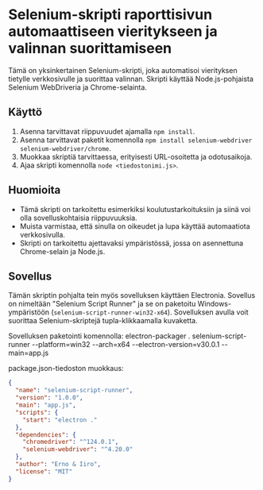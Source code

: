 # Selenium-skripti raporttisivun automaattiseen vieritykseen ja valinnan suorittamiseen

Tämä on yksinkertainen Selenium-skripti, joka automatisoi vierityksen tietylle verkkosivulle ja suorittaa valinnan. Skripti käyttää Node.js-pohjaista Selenium WebDriveria ja Chrome-selainta.

## Käyttö

1. Asenna tarvittavat riippuvuudet ajamalla `npm install`.
2. Asenna tarvittavat paketit komennolla `npm install selenium-webdriver selenium-webdriver/chrome`.
3. Muokkaa skriptiä tarvittaessa, erityisesti URL-osoitetta ja odotusaikoja.
4. Ajaa skripti komennolla `node <tiedostonimi.js>`.

## Huomioita

- Tämä skripti on tarkoitettu esimerkiksi koulutustarkoituksiin ja siinä voi olla sovelluskohtaisia riippuvuuksia.
- Muista varmistaa, että sinulla on oikeudet ja lupa käyttää automaatiota verkkosivulla.
- Skripti on tarkoitettu ajettavaksi ympäristössä, jossa on asennettuna Chrome-selain ja Node.js.

## Sovellus

Tämän skriptin pohjalta tein myös sovelluksen käyttäen Electronia. Sovellus on nimeltään "Selenium Script Runner" ja se on paketoitu Windows-ympäristöön (`selenium-script-runner-win32-x64`). Sovelluksen avulla voit suorittaa Selenium-skriptejä tupla-klikkaamalla kuvaketta.

Sovelluksen paketointi komennolla:
electron-packager . selenium-script-runner --platform=win32 --arch=x64 --electron-version=v30.0.1 --main=app.js


package.json-tiedoston muokkaus:
```json
{
  "name": "selenium-script-runner",
  "version": "1.0.0",
  "main": "app.js",
  "scripts": {
    "start": "electron ."
  },
  "dependencies": {
    "chromedriver": "^124.0.1",
    "selenium-webdriver": "^4.20.0"
  },
  "author": "Erno & Iiro",
  "license": "MIT"
}
